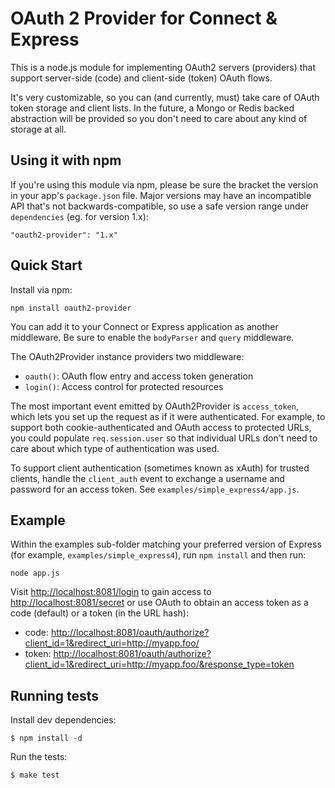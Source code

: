 # OAuth 2 Provider for Connect & Express

This is a node.js module for implementing OAuth2 servers (providers)
that support server-side (code) and client-side (token) OAuth flows.

It's very customizable, so you can (and currently, must) take care of
OAuth token storage and client lists. In the future, a Mongo or Redis
backed abstraction will be provided so you don't need to care about
any kind of storage at all.

## Using it with npm

If you're using this module via npm, please be sure the bracket the
version in your app's `package.json` file. Major versions may have an
incompatible API that's not backwards-compatible, so use a safe version
range under `dependencies` (eg. for version 1.x):

    "oauth2-provider": "1.x"

## Quick Start

Install via npm:

    npm install oauth2-provider

You can add it to your Connect or Express application as another middleware.
Be sure to enable the `bodyParser` and `query` middleware.

The OAuth2Provider instance providers two middleware:

* `oauth()`: OAuth flow entry and access token generation
* `login()`: Access control for protected resources

The most important event emitted by OAuth2Provider is `access_token`, which
lets you set up the request as if it were authenticated. For example, to
support both cookie-authenticated and OAuth access to protected URLs, you
could populate `req.session.user` so that individual URLs don't need to
care about which type of authentication was used.

To support client authentication (sometimes known as xAuth) for trusted
clients, handle the `client_auth` event to exchange a username and password
for an access token. See `examples/simple_express4/app.js`.

## Example

Within the examples sub-folder matching your preferred version of Express (for example, `examples/simple_express4`), run `npm install` and then run:

    node app.js

Visit <http://localhost:8081/login> to gain access to
<http://localhost:8081/secret> or use OAuth to obtain an access token as a code (default) or a token (in the URL hash):

  - code: <http://localhost:8081/oauth/authorize?client_id=1&redirect_uri=http://myapp.foo/>
  - token: <http://localhost:8081/oauth/authorize?client_id=1&redirect_uri=http://myapp.foo/&response_type=token>

## Running tests

  Install dev dependencies:

    $ npm install -d

  Run the tests:

    $ make test
